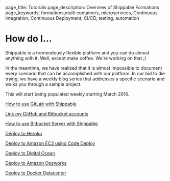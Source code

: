 page_title: Tutorials
page_description: Overview of Shippable Formations
page_keywords: formations,multi containers, microservices, Continuous Integration, Continuous Deployment, CI/CD, testing, automation

# How do I...

Shippable is a tremendously flexible platform and you can do almost anything with it. Well, except make coffee. We're working on that ;)

In the meantime, we have realized that it is almost impossible to document every scenario that can be accomplished with our platform. In our bid to die trying, we have a weekly blog series that addresses a specific scenario and walks you through a sample project.

This will start being populated weekly starting March 2016.


[How to use GitLab with Shippable](ht_using_gitlab.md)

[Link my GitHub and Bitbucket accounts](ht_link_gh_and_bb.md)

[How to use Bitbucket Server with Shippable](ht_using_bitbucket_server.md)

[Deploy to Heroku](ht_heroku.md)

[Deploy to Amazon EC2 using Code Deploy](ht_codedeploy.md)

[Deploy to Digital Ocean](ht_digitalocean.md)

[Deploy to Amazon Opsworks](ht_opsworks.md)

[Deploy to Docker Datacenter](ht_docker_datacenter.md)
